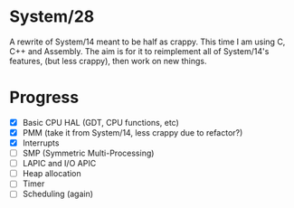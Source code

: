 # System/28
A rewrite of System/14 meant to be half as crappy. This time I am using C, C++ and Assembly. The aim is for it to reimplement all of System/14's features, (but less crappy), then work on new things.

# Progress
- [x] Basic CPU HAL (GDT, CPU functions, etc)
- [x] PMM (take it from System/14, less crappy due to refactor?)
- [x] Interrupts
- [ ] SMP (Symmetric Multi-Processing)
- [ ] LAPIC and I/O APIC
- [ ] Heap allocation
- [ ] Timer
- [ ] Scheduling (again)
